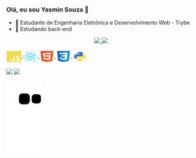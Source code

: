 ### Olá, eu sou Yasmin Souza 👋


- 🔭 Estudante de Engenharia Eletrônica e Desenvolvimento Web - Trybe 
- 🌱 Estudando back-end

<div align="center">
  <a href="https://github.com/yalves8">
  <img height="180em" src="https://github-readme-stats.vercel.app/api?username=yalves8&show_icons=true&theme=dark&include_all_commits=true&count_private=true"/>
  <img height="180em" src="https://github-readme-stats.vercel.app/api/top-langs/?username=yalves8&layout=compact&langs_count=7&theme=dark"/>
</div>
  <div style="display: inline_block"><br>
  <img align="center" alt="Yas-Js" height="30" width="40" src="https://raw.githubusercontent.com/devicons/devicon/master/icons/javascript/javascript-plain.svg">
  <img align="center" alt="Yas-React" height="30" width="40" src="https://raw.githubusercontent.com/devicons/devicon/master/icons/react/react-original.svg">
  <img align="center" alt="Yas-HTML" height="30" width="40" src="https://raw.githubusercontent.com/devicons/devicon/master/icons/html5/html5-original.svg">
  <img align="center" alt="Yas-CSS" height="30" width="40" src="https://raw.githubusercontent.com/devicons/devicon/master/icons/css3/css3-original.svg">
  <img align="center" alt="Yas-Python" height="30" width="40" src="https://raw.githubusercontent.com/devicons/devicon/master/icons/python/python-original.svg">
  
</div>
<br>
<div> 
  <a href="https://www.instagram.com/yasalso/?hl=pt-br" target="_blank"><img src="https://img.shields.io/badge/-Instagram-%23E4405F?style=for-the-badge&logo=instagram&logoColor=white" target="_blank"></a>
  <a href="https://www.linkedin.com/in/yasmin-alves-souza/" target="_blank"><img src="https://img.shields.io/badge/-LinkedIn-%230077B5?style=for-the-badge&logo=linkedin&logoColor=white" target="_blank"></a> 
 
  ![Snake animation](https://github.com/rafaballerini/rafaballerini/blob/output/github-contribution-grid-snake.svg)
 
</div>

